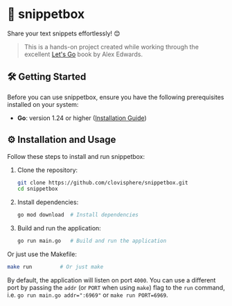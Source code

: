 # 📇 snippetbox

Share your text snippets effortlessly! 😊

> This is a hands-on project created while working through the excellent [Let's Go](https://lets-go.alexedwards.net/) book by Alex Edwards.

## 🛠️ Getting Started

Before you can use snippetbox, ensure you have the following prerequisites installed on your system:

- **Go**: version 1.24 or higher ([Installation Guide](https://go.dev/dl/))

## ⚙️ Installation and Usage

Follow these steps to install and run snippetbox:

1. Clone the repository:
   ```sh
   git clone https://github.com/clovisphere/snippetbox.git
   cd snippetbox
   ```

2. Install dependencies:
   ```sh
   go mod download  # Install dependencies
   ```

3. Build and run the application:
   ```sh
   go run main.go   # Build and run the application
   ```

Or just use the Makefile:
   ```sh
   make run         # Or just make
   ```

By default, the application will listen on port `4000`. You can use a different port
by passing the `addr` (or `PORT` when using `make`) flag to the `run` command,
i.e. `go run main.go addr=":6969"` or `make run PORT=6969`.
